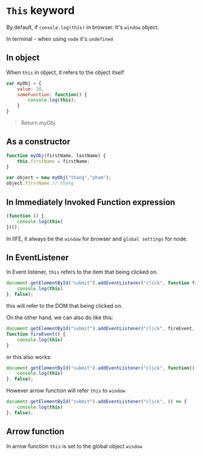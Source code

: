 # `This` keyword

By default, if `console.log(this)` in browser. It's `window` object.

In terminal - when using `node` it's `undefined`

## In object

When `this` in object, it refers to the object itself

```js
var myObj = {
    value: 10,
    someFunction: function() {
        console.log(this);
    }
}
```

> Return myObj

## As a constructor

```js
function myObj(firstName, lastName) {
    this.firstName = firstName;
}

var object = new myObj("thang","pham");
object.firstName // thang
```

## In Immediately Invoked Function expression

```js
(function () {
    console.log(this)
})();
```

In IIFE, it always be the `window` for browser and `global settings` for node.

## In EventListener

In Event listener, `this` refers to the item that being clicked on.

```js
document.getElementById("submit").addEventListener("click", function fireEvent() {
    console.log(this)
}, false);
```

this will refer to the DOM that being clicked on.

On the other hand, we can also do like this:

```js
document.getElementById("submit").addEventListener("click", fireEvent, false);
function fireEvent() {
    console.log(this)
}
```

or this also works:

```js
document.getElementById("submit").addEventListener("click", function() {
    console.log(this)
}, false);
```

However arrow function will refer `this` to `window`

```js
document.getElementById("submit").addEventListener("click", () => {
    console.log(this)
}, false);
```

## Arrow function

In arrow function `this` is set to the global object `window`